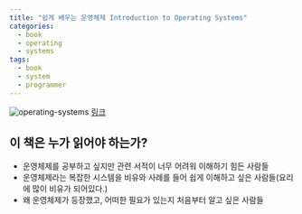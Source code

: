 ```yaml
---
title: "쉽게 배우는 운영체제 Introduction to Operating Systems"
categories:
  - book
  - operating
  - systems
tags:
  - book
  - system
  - programmer
---
```


![operating-systems](https://user-images.githubusercontent.com/61727311/170200093-7b272fbf-190c-4b5b-b2ed-93dde4f78884.jpg)
[링크](https://book.naver.com/bookdb/book_detail.nhn?bid=13760385)

## 이 책은 누가 읽어야 하는가?
- 운영체제를 공부하고 싶지만 관련 서적이 너무 어려워 이해하기 힘든 사람들
- 운영체제라는 복잡한 시스템을 비유와 사례를 들어 쉽게 이해하고 싶은 사람들(요리에 많이 비유가 되어있다.)
- 왜 운영체제가 등장했고, 어떠한 필요가 있는지 처음부터 알고 싶은 사람들


<br>
<br>
